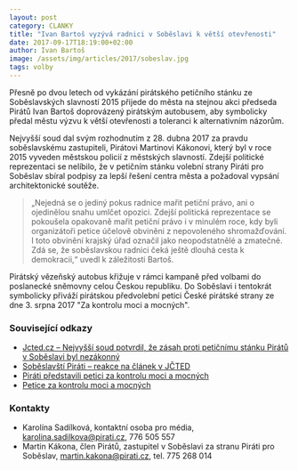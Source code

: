 ```yaml
---
layout: post
category: CLANKY
title: "Ivan Bartoš vyzývá radnici v Soběslavi k větší otevřenosti"
date: 2017-09-17T18:19:00+02:00
author: Ivan Bartoš
image: /assets/img/articles/2017/sobeslav.jpg
tags: volby
---
```

 
Přesně po dvou letech od vykázání pirátského petičního stánku ze Soběslavských slavností 2015 přijede do města na stejnou akci předseda Pirátů Ivan Bartoš doprovázený pirátským autobusem, aby symbolicky předal městu výzvu k větší otevřenosti a toleranci k alternativním názorům. 

Nejvyšší soud dal svým rozhodnutím z 28. dubna 2017 za pravdu soběslavskému zastupiteli, Pirátovi Martinovi Kákonovi, který byl v roce 2015 vyveden městskou policií z městských slavností. Zdejší politické reprezentaci se nelíbilo, že v petičním stánku volební strany Piráti pro Soběslav sbíral podpisy za lepší řešení centra města a požadoval vypsání architektonické soutěže.

> „Nejedná se o jediný pokus radnice mařit petiční právo, ani o ojedinělou snahu umlčet opozici. Zdejší politická reprezentace se pokoušela opakovaně mařit petiční právo i v minulém roce, kdy byli organizátoři petice účelově obviněni z nepovoleného shromažďování. I toto obvinění krajský úřad označil jako neopodstatnělé a zmatečné. Zdá se, že soběslavskou radnici čeká ještě dlouhá cesta k demokracii,“ uvedl k záležitosti Bartoš.

Pirátský vězeňský autobus křižuje v rámci kampaně před volbami do poslanecké sněmovny celou Českou republiku. Do Soběslavi i tentokrát symbolicky přiváží pirátskou předvolební petici České pirátské strany ze dne 3. srpna 2017 "Za kontrolu moci a mocných".
 
### Související odkazy
* [Jcted.cz – Nejvyšší soud potvrdil, že zásah proti petičnímu stánku Pirátů v Soběslavi byl nezákonný](http://www.jcted.cz/nejvyssi-soud-potvrdil-ze-zasah-proti-peticnimu-stanku-piratu-v-sobeslavi-byl-nezakonny/)
* [Soběslavští Piráti – reakce na článek v JČTED](http://pirati.sobeslav.cz/reakce-na-clanek-o-peticnim-stanku-v-jcted/)
* [Piráti představili petici za kontrolu moci a mocných](https://www.pirati.cz/tiskove-zpravy/piratske-petice.html)
* [Petice za kontrolu moci a mocných](https://github.com/pirati-web/pirati.cz/blob/gh-pages/assets/pdf/petice-za-kontrolu-moci-a-mocnych.pdf)

### Kontakty

* Karolína Sadílková, kontaktní osoba pro média, karolina.sadilkova@pirati.cz, 776 505 557
* Martin Kákona, člen Pirátů, zastupitel v Soběslavi za stranu Piráti pro Soběslav, martin.kakona@pirati.cz, tel. 775 268 014


